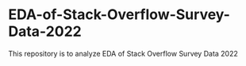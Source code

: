# EDA-of-Stack-Overflow-Survey-Data-2022
This repository is to analyze EDA of Stack Overflow Survey Data 2022
